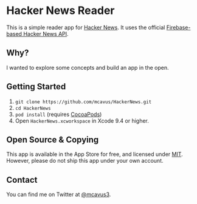 # Hacker News Reader

This is a simple reader app for [Hacker News](https://news.ycombinator.com). It uses the official [Firebase-based Hacker News API](https://github.com/HackerNews/API).

## Why?

I wanted to explore some concepts and build an app in the open.

## Getting Started

1. `git clone https://github.com/mcavus/HackerNews.git`
2. `cd HackerNews`
3. `pod install` (requires [CocoaPods](https://cocoapods.org))
4. Open `HackerNews.xcworkspace` in Xcode 9.4 or higher.

## Open Source & Copying

This app is available in the App Store for free, and licensed under [MIT](LICENSE). However, please do not ship this app under your own account. 

## Contact

You can find me on Twitter at [@mcavus3](https://twitter.com/mcavus3).
